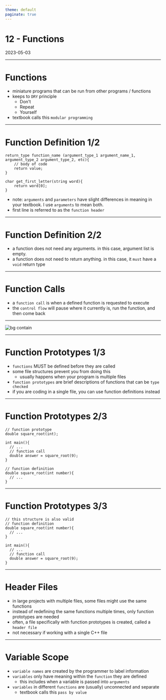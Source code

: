 ```yaml
---
theme: default
paginate: true
---
```


# 12 - Functions
2023-05-03

---

# Functions

- miniature programs that can be run from other programs / functions
- keeps to `DRY` principle
  - Don't
  - Repeat
  - Yourself
- textbook calls this `modular programming`

---

# Function Definition 1/2

```
return_type function_name (argument_type_1 argument_name_1, argument_type_2 argument_type_2, etc){
	// body of code
	return value;
}

char get_first_letter(string word){
	return word[0];
}
```

- note: `arguments` and `parameters` have slight differences in meaning in your textbook. I use `arguments` to mean both.
- first line is referred to as the `function header`

---

# Function Definition 2/2

- a function does not need any arguments. in this case, argument list is empty.
- a function does not need to return anything. in this case, it `must` have a `void` return type

---

# Function Calls

- a `function call` is when a defined function is requested to execute
- the `control flow` will pause where it currently is, run the function, and then come back

---

![bg contain](function_control_flow.png)

---

# Function Prototypes 1/3

- `functions` MUST be defined before they are called
- some file structures prevent you from doing this
  - usually happens when your program is multiple files
- `function prototypes` are brief descriptions of functions that can be `type checked`
- if you are coding in a single file, you can use function definitions instead

---

# Function Prototypes 2/3

```
// function prototype
double square_root(int);

int main(){
  // ...
  // function call
  double answer = square_root(9);
}

// function definition
double square_root(int number){
  // ...
}
```

---

# Function Prototypes 3/3
```
// this structure is also valid
// function definition
double square_root(int number){
  // ...
}

int main(){
  // ...
  // function call
  double answer = square_root(9);
}
```

---

# Header Files

- in large projects with multiple files, some files might use the same functions
- instead of redefining the same functions multiple times, only function prototypes are needed
- often, a file specifically with function prototypes is created, called a `header file`
- not necessary if working with a single C++ file

---

# Variable Scope

- `variable names` are created by the programmer to label information
- `variables` only have meaning within the `function` they are defined
  - this includes when a variable is passed into `arguments`
- `variables` in different `functions` are (usually) unconnected and separate
  - textbook calls this `pass by value`
